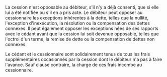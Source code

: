La cession n'est opposable au débiteur, s'il n'y a déjà consenti, que si elle lui a été notifiée ou s'il en a pris acte.  Le débiteur peut opposer au cessionnaire les exceptions inhérentes à la dette, telles que la nullité, l'exception d'inexécution, la résolution ou la compensation des dettes connexes. Il peut également opposer les exceptions nées de ses rapports avec le cédant avant que la cession lui soit devenue opposable, telles que l'octroi d'un terme, la remise de dette ou la compensation de dettes non connexes. 


 Le cédant et le cessionnaire sont solidairement tenus de tous les frais supplémentaires occasionnés par la cession dont le débiteur n'a pas à faire l'avance. Sauf clause contraire, la charge de ces frais incombe au cessionnaire. 

